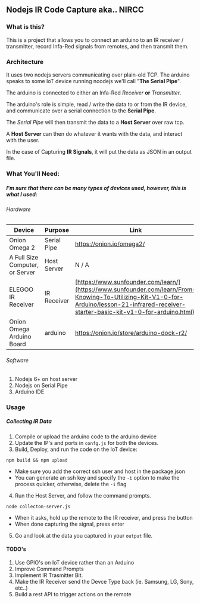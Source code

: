 ## Nodejs IR Code Capture aka.. NIRCC

### What is this?

This is a project that allows you to connect an arduino to an IR receiver / transmitter, record Infa-Red signals from remotes, and then transmit them.

### Architecture

It uses two nodejs servers communicating over plain-old TCP. The arduino speaks to some IoT device running noodejs we'll call "**The Serial Pipe**".

The arduino is connected to either an Infa-Red *Receiver* **or** *Transmitter*. 

The arduino's role is simple, read / write the data to or from the IR device, and communicate over a serial connection to the **Serial Pipe**.

The *Serial Pipe* will then transmit the data to a **Host Server** over raw tcp.

A **Host Server** can then do whatever it wants with the data, and interact with the user.

In the case of Capturing **IR Signals**, it will put the data as JSON in an output file.

### What You'll Need:

##### I'm sure that there can be many types of devices used, however, this is what I used:

###### Hardware

|Device|Purpose|Link|
|------|-------|----|
| Onion Omega 2 | Serial Pipe | https://onion.io/omega2/ |
| A Full Size Computer, or Server | Host Server | N / A |
| ELEGOO IR Receiver | IR Receiver | [https://www.sunfounder.com/learn/](https://www.sunfounder.com/learn/From-Knowing-To-Utilizing-Kit-V1-0-for-Arduino/lesson-21-infrared-receiver-starter-basic-kit-v1-0-for-arduino.html)|
| Onion Omega Arduino Board | arduino | https://onion.io/store/arduino-dock-r2/ |

###### Software
1. Nodejs 6+ on host server 
2. Nodejs on Serial Pipe
3. Arduino IDE

### Usage

##### Collecting IR Data

1. Compile or upload the arduino code to the arduino device
2. Update the IP's and ports in `confg.js` for both the devices.
3. Build, Deploy, and run the code on the IoT device:
```
npm build && npm upload
```
   - Make sure you add the correct ssh user and host in the package.json
   - You can generate an ssh key and specify the `-i` option to make the process quicker, otherwise, delete the `-i` flag
4. Run the Host Server, and follow the command prompts.
```
node collecton-server.js
```
   - When it asks, hold up the remote to the IR receiver, and press the button
   - When done capturing the signal, press enter
5. Go and look at the data you captured in your `output` file.

#### TODO's
1. Use GPIO's on IoT device rather than an Arduino
2. Improve Command Prompts
3. Implement IR Trasmitter Bit.
4. Make the IR Receiver send the Devce Type back (ie. Samsung, LG, Sony, etc..)
5. Build a rest API to trigger actions on the remote
